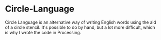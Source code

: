 # Circle-Language
Circle Language is an alternative way of writing English words using the aid of a circle stencil. It's possible to do by hand, but a lot more difficult, which is why I wrote the code in Processing.

